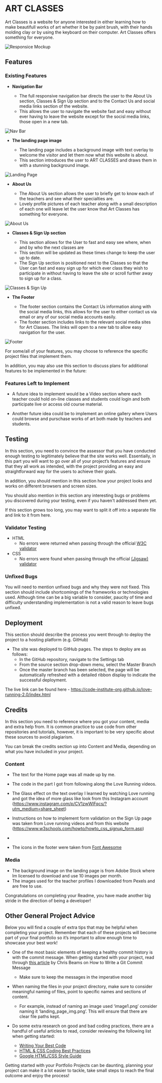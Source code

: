 # ART CLASSES

Art Classes is a website for anyone interested in either learning how to make beautifull works of art whether it be by paint brush, with their hands molding clay or by using the keyboard on their computer. Art Classes offers something for everyone.

![Responsice Mockup](https://github.com/lucyrush/readme-template/blob/master/media/love_running_mockup.png)

## Features 

### Existing Features

- __Navigation Bar__

  - The full responsive navigation bar directs the user to the About Us section, Classes & Sign Up section and to the Contact Us and social media links section of the website.
  - This allows the user to navigate the website fast and easy without ever having to leave the website except for the socisl media links, those open in a new tab. 

![Nav Bar](https://github.com/deagustinchristian/art-classes/blob/f61a8e2c163d60a2e39bd1f44e431d63e61a1cfd/assets/images/Nav%20bar%20ART%20CLASSES.jpeg)

- __The landing page image__

  - The landing page includes a background image with text overlay to welcome the visitor and let them now what this website is about.
  - This section introduces the user to ART CLASSES and draws them in with a stunning background image.

![Landing Page](https://github.com/deagustinchristian/art-classes/blob/176f1e6faab727d74b860d1fca00d7083f8e0b0b/assets/images/Art%20classes%20landing%20page.jpeg)

- __About Us__

  - The About Us section allows the user to briefly get to know each of the teachers and see what their specialties are. 
  - Lovely profile pictures of each teacher along with a small description of each one will leave let the user know that Art Classes has something for everyone. 

![About Us](https://github.com/deagustinchristian/art-classes/blob/176f1e6faab727d74b860d1fca00d7083f8e0b0b/assets/images/About%20Us.jpeg)

- __Classes & Sign Up section__

  - This section allows for the User to fast and easy see where, when and by who the next classes are 
  - This section will be updated as these times change to keep the user up to date.
  - The Sign Up section is positioned next to the Classes so that the User can fast and easy sign up for which ever class they wish to participate in without having to leave the site or scroll further away to sign up for a class. 

![Classes & Sign Up](https://github.com/deagustinchristian/art-classes/blob/176f1e6faab727d74b860d1fca00d7083f8e0b0b/assets/images/Classes&signup.jpeg)

- __The Footer__ 

  - The footer section contains the Contact Us information along with the social media links, this allows for the user to either contact us via email or any of our social media accounts easily.
  - The footer section includes links to the relevant social media sites for Art Classes. The links will open to a new tab to allow easy navigation for the user. 


![Footer](https://github.com/lucyrush/readme-template/blob/master/media/love_running_footer.png)



For some/all of your features, you may choose to reference the specific project files that implement them.

In addition, you may also use this section to discuss plans for additional features to be implemented in the future:

### Features Left to Implement

- A future idea to implement would be a Video section where each teacher could hold on-line classes and students could login and both participate live or access old course material.

- Another future idea could be to implement an online gallery where Users could browse and purschase works of art both made by teachers and students.

## Testing 

In this section, you need to convince the assessor that you have conducted enough testing to legitimately believe that the site works well. Essentially, in this part you will want to go over all of your project’s features and ensure that they all work as intended, with the project providing an easy and straightforward way for the users to achieve their goals.

In addition, you should mention in this section how your project looks and works on different browsers and screen sizes.

You should also mention in this section any interesting bugs or problems you discovered during your testing, even if you haven't addressed them yet.

If this section grows too long, you may want to split it off into a separate file and link to it from here.


### Validator Testing 

- HTML
  - No errors were returned when passing through the official [W3C validator](https://validator.w3.org/nu/?doc=https%3A%2F%2Fcode-institute-org.github.io%2Flove-running-2.0%2Findex.html)
- CSS
  - No errors were found when passing through the official [(Jigsaw) validator](https://jigsaw.w3.org/css-validator/validator?uri=https%3A%2F%2Fdeagustinchristian.github.io%2Fart-classes%2F&profile=css3svg&usermedium=all&warning=1&vextwarning=&lang=en)

### Unfixed Bugs

You will need to mention unfixed bugs and why they were not fixed. This section should include shortcomings of the frameworks or technologies used. Although time can be a big variable to consider, paucity of time and difficulty understanding implementation is not a valid reason to leave bugs unfixed. 

## Deployment

This section should describe the process you went through to deploy the project to a hosting platform (e.g. GitHub) 

- The site was deployed to GitHub pages. The steps to deploy are as follows: 
  - In the GitHub repository, navigate to the Settings tab 
  - From the source section drop-down menu, select the Master Branch
  - Once the master branch has been selected, the page will be automatically refreshed with a detailed ribbon display to indicate the successful deployment. 

The live link can be found here - https://code-institute-org.github.io/love-running-2.0/index.html 


## Credits 

In this section you need to reference where you got your content, media and extra help from. It is common practice to use code from other repositories and tutorials, however, it is important to be very specific about these sources to avoid plagiarism. 

You can break the credits section up into Content and Media, depending on what you have included in your project. 

### Content 

- The text for the Home page was all made up by me.
- The code in the <head> part I got from following along the Love Running videos.
- The Glass effect on the text overlay I learned by watching Love running and got the idea of more glass like look from this Instagram account (https://www.instagram.com/p/CV1zwWlFqcs/?utm_medium=share_sheet) 

- Instructions on how to implement form validation on the Sign Up page was taken from Love running videos and from this website (https://www.w3schools.com/howto/howto_css_signup_form.asp)

-  

- The icons in the footer were taken from [Font Awesome](https://fontawesome.com/)

### Media

- The background image on the landing page is from Adobe Stock where Im licensed to download and use 10 images per month.
- The images used for the teacher profiles I downloaded from Pexels and are free to use.


Congratulations on completing your Readme, you have made another big stride in the direction of being a developer! 

## Other General Project Advice

Below you will find a couple of extra tips that may be helpful when completing your project. Remember that each of these projects will become part of your final portfolio so it’s important to allow enough time to showcase your best work! 

- One of the most basic elements of keeping a healthy commit history is with the commit message. When getting started with your project, read through [this article](https://chris.beams.io/posts/git-commit/) by Chris Beams on How to Write  a Git Commit Message 
  - Make sure to keep the messages in the imperative mood 

- When naming the files in your project directory, make sure to consider meaningful naming of files, point to specific names and sections of content.
  - For example, instead of naming an image used ‘image1.png’ consider naming it ‘landing_page_img.png’. This will ensure that there are clear file paths kept. 

- Do some extra research on good and bad coding practices, there are a handful of useful articles to read, consider reviewing the following list when getting started:
  - [Writing Your Best Code](https://learn.shayhowe.com/html-css/writing-your-best-code/)
  - [HTML & CSS Coding Best Practices](https://medium.com/@inceptiondj.info/html-css-coding-best-practice-fadb9870a00f)
  - [Google HTML/CSS Style Guide](https://google.github.io/styleguide/htmlcssguide.html#General)

Getting started with your Portfolio Projects can be daunting, planning your project can make it a lot easier to tackle, take small steps to reach the final outcome and enjoy the process! 